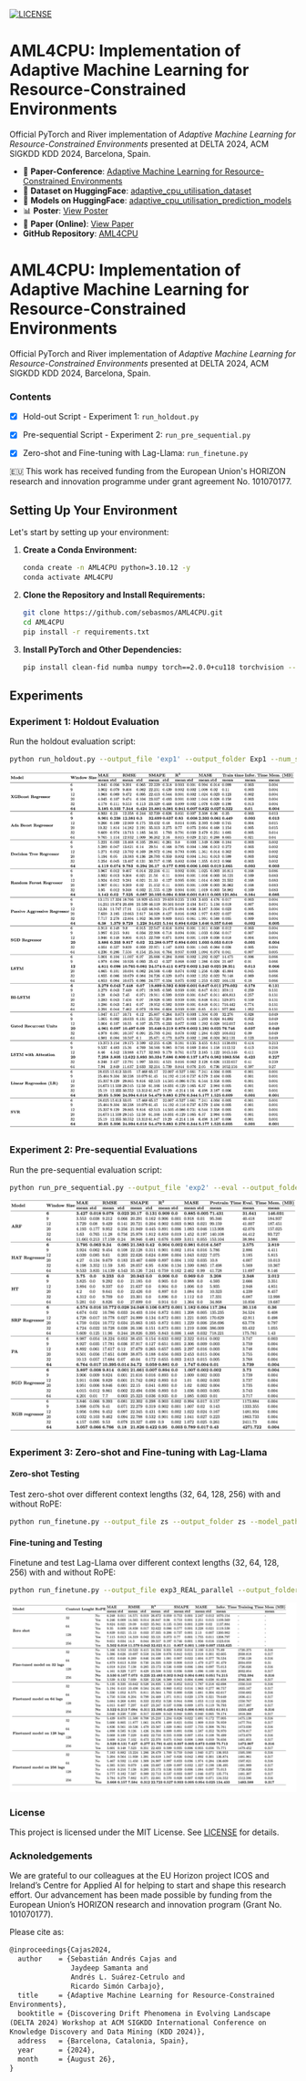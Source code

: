 [![LICENSE](https://img.shields.io/badge/license-MIT-blue.svg)](https://github.com/sebasmos/AML4CPU/blob/main/LICENSE)

# AML4CPU: Implementation of Adaptive Machine Learning for Resource-Constrained Environments

Official PyTorch and River implementation of *Adaptive Machine Learning for Resource-Constrained Environments* presented at DELTA 2024, ACM SIGKDD KDD 2024, Barcelona, Spain.

- 📄 **Paper-Conference**: [Adaptive Machine Learning for Resource-Constrained Environments](https://aiimlab.org/pdf/events/KDD_2024_Workshop_On_Discovering_Drift_Phenomena_in_Evolving_Landscape_DELTA/Adaptive%20Machine%20Learning%20for%20Resource-Constrained%20Environments.pdf)
- 🤗 **Dataset on HuggingFace**: [adaptive_cpu_utilisation_dataset](https://huggingface.co/datasets/ICOS-AI/adaptive_cpu_utilisation_dataset/tree/main)
- 🤗 **Models on HuggingFace**: [adaptive_cpu_utilisation_prediction_models](https://huggingface.co/ICOS-AI/adaptive_cpu_utilisation_prediction_models)
- 📊 **Poster**: [View Poster](https://zenodo.org/records/14075777)
- 📄 **Paper (Online)**: [View Paper](https://zenodo.org/records/14106065)
- **GitHub Repository**: [AML4CPU](https://github.com/sebasmos/AML4CPU/)
  


# AML4CPU: Implementation of Adaptive Machine Learning for Resource-Constrained Environments

Official PyTorch and River implementation of *Adaptive Machine Learning for Resource-Constrained Environments* presented at DELTA 2024, ACM SIGKDD KDD 2024, Barcelona, Spain.

### Contents

- [x] Hold-out Script - Experiment 1: `run_holdout.py`
- [x] Pre-sequential Script - Experiment 2: `run_pre_sequential.py`
- [x] Zero-shot and Fine-tuning with Lag-Llama: `run_finetune.py`


🇪🇺 This work has received funding from the European Union's HORIZON research and innovation programme under grant agreement No. 101070177.

## Setting Up Your Environment

Let's start by setting up your environment:

1. **Create a Conda Environment:**
   ```bash
   conda create -n AML4CPU python=3.10.12 -y
   conda activate AML4CPU
   ```
2. **Clone the Repository and Install Requirements:**
   ```bash
   git clone https://github.com/sebasmos/AML4CPU.git
   cd AML4CPU
   pip install -r requirements.txt
   ```

3. **Install PyTorch and Other Dependencies:**
   ```bash
   pip install clean-fid numba numpy torch==2.0.0+cu118 torchvision --force-reinstall --extra-index-url https://download.pytorch.org/whl/cu118
   ```

## Experiments

### Experiment 1: Holdout Evaluation

Run the holdout evaluation script:
```bash
python run_holdout.py --output_file 'exp1' --output_folder Exp1 --num_seeds 20
```

![exp2](https://github.com/sebasmos/AML4CPU/blob/main/data/figures/exp2.png)

### Experiment 2: Pre-sequential Evaluations

Run the pre-sequential evaluation script:
```bash
python run_pre_sequential.py --output_file 'exp2' --eval --output_folder Exp2 --num_seeds 20
```
![exp1](https://github.com/sebasmos/AML4CPU/blob/main/data/figures/exp1.png)

### Experiment 3: Zero-shot and Fine-tuning with Lag-Llama

#### Zero-shot Testing

Test zero-shot over different context lengths (32, 64, 128, 256) with and without RoPE:
```bash
python run_finetune.py --output_file zs --output_folder zs --model_path ./models/lag_llama_models/lag-llama.ckpt --eval_multiple_zero_shot --max_epochs 50 --num_seeds 20
```

#### Fine-tuning and Testing

Finetune and test Lag-Llama over different context lengths (32, 64, 128, 256) with and without RoPE:
```bash
python run_finetune.py --output_file exp3_REAL_parallel --output_folder Exp3 --model_path ./models/lag_llama_models/lag-llama.ckpt --max_epochs 50 --num_seeds 20 --eval_multiple
```

![exp3](https://github.com/sebasmos/AML4CPU/blob/main/data/figures/exp3.png)



### License

This project is licensed under the MIT License. See [LICENSE](LICENSE) for details.

### Acknoledgements

We are grateful to our colleagues at the EU Horizon project ICOS and Ireland’s Centre for Applied AI for helping to start and shape this research effort. Our advancement has been made possible by funding from the European Union’s HORIZON research and innovation program (Grant No. 101070177).

Please cite as:

```
@inproceedings{Cajas2024,
  author    = {Sebastián Andrés Cajas and
               Jaydeep Samanta and
               Andrés L. Suárez-Cetrulo and
               Ricardo Simón Carbajo},
  title     = {Adaptive Machine Learning for Resource-Constrained Environments},
  booktitle = {Discovering Drift Phenomena in Evolving Landscape (DELTA 2024) Workshop at ACM SIGKDD International Conference on Knowledge Discovery and Data Mining (KDD 2024)},
  address   = {Barcelona, Catalonia, Spain},
  year      = {2024},
  month     = {August 26},
}
```